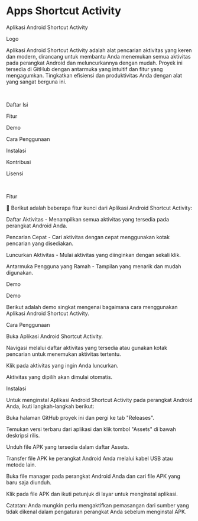 # Apps Shortcut Activity

Aplikasi Android Shortcut Activity

Logo

Aplikasi Android Shortcut Activity adalah alat pencarian aktivitas yang keren dan modern, dirancang untuk membantu Anda menemukan semua aktivitas pada perangkat Android dan meluncurkannya dengan mudah. Proyek ini tersedia di GitHub dengan antarmuka yang intuitif dan fitur yang mengagumkan. Tingkatkan efisiensi dan produktivitas Anda dengan alat yang sangat berguna ini.

 

Daftar Isi

Fitur

Demo

Cara Penggunaan

Instalasi

Kontribusi

Lisensi

 

Fitur

:rocket: Berikut adalah beberapa fitur kunci dari Aplikasi Android Shortcut Activity:

Daftar Aktivitas - Menampilkan semua aktivitas yang tersedia pada perangkat Android Anda.

Pencarian Cepat - Cari aktivitas dengan cepat menggunakan kotak pencarian yang disediakan.

Luncurkan Aktivitas - Mulai aktivitas yang diinginkan dengan sekali klik.

Antarmuka Pengguna yang Ramah - Tampilan yang menarik dan mudah digunakan.

Demo

Demo

Berikut adalah demo singkat mengenai bagaimana cara menggunakan Aplikasi Android Shortcut Activity.

Cara Penggunaan

Buka Aplikasi Android Shortcut Activity.

Navigasi melalui daftar aktivitas yang tersedia atau gunakan kotak pencarian untuk menemukan aktivitas tertentu.

Klik pada aktivitas yang ingin Anda luncurkan.

Aktivitas yang dipilih akan dimulai otomatis.

Instalasi

Untuk menginstal Aplikasi Android Shortcut Activity pada perangkat Android Anda, ikuti langkah-langkah berikut:

Buka halaman GitHub proyek ini dan pergi ke tab "Releases".

Temukan versi terbaru dari aplikasi dan klik tombol "Assets" di bawah deskripsi rilis.

Unduh file APK yang tersedia dalam daftar Assets.

Transfer file APK ke perangkat Android Anda melalui kabel USB atau metode lain.

Buka file manager pada perangkat Android Anda dan cari file APK yang baru saja diunduh.

Klik pada file APK dan ikuti petunjuk di layar untuk menginstal aplikasi.

Catatan: Anda mungkin perlu mengaktifkan pemasangan dari sumber yang tidak dikenal dalam pengaturan perangkat Anda sebelum menginstal APK.


